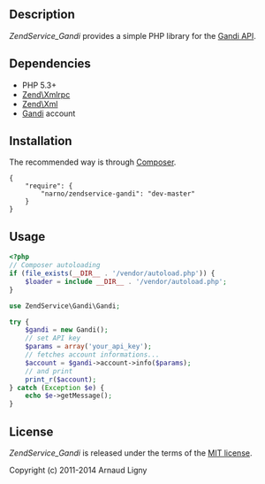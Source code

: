 Description
-----------

*ZendService_Gandi* provides a simple PHP library for the [Gandi API](http://doc.rpc.gandi.net).


Dependencies
------------

* PHP 5.3+
* [Zend\Xmlrpc](https://github.com/zendframework/Component_ZendXmlRpc)
* [Zend\Xml](https://github.com/zendframework/ZendXml)
* [Gandi](https://www.gandi.net) account


Installation
------------

The recommended way is through [Composer](https://getcomposer.org).

    {
        "require": {
            "narno/zendservice-gandi": "dev-master"
        }
    }


Usage
-----

```php
<?php
// Composer autoloading
if (file_exists(__DIR__ . '/vendor/autoload.php')) {
    $loader = include __DIR__ . '/vendor/autoload.php';
}

use ZendService\Gandi\Gandi;

try {
    $gandi = new Gandi();
    // set API key
    $params = array('your_api_key');
    // fetches account informations...
    $account = $gandi->account->info($params);
    // and print
    print_r($account);
} catch (Exception $e) {
    echo $e->getMessage();
}
```


License
-----------

*ZendService_Gandi* is released under the terms of the [MIT license](http://opensource.org/licenses/MIT).

Copyright (c) 2011-2014 Arnaud Ligny
